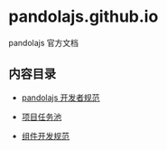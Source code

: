 # pandolajs.github.io

pandolajs 官方文档

## 内容目录

- [pandolajs 开发者规范](docs/dev-specs.md)

- [项目任务池](docs/task-pool.md)

- [组件开发规范](docs/component-specs.md)
